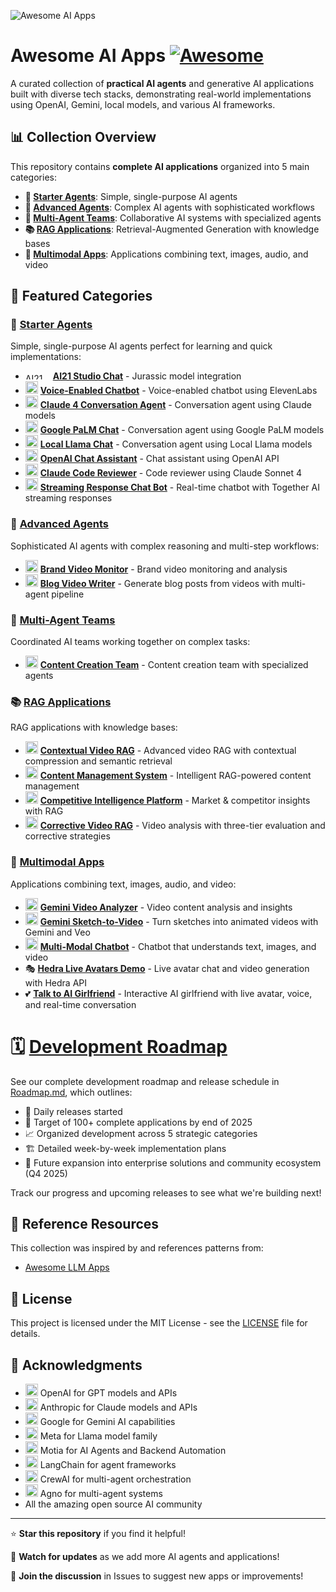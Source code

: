 ![Awesome AI Apps](./docs/images/banner.gif)

# Awesome AI Apps [![Awesome](https://awesome.re/badge.svg)](https://awesome.re)

A curated collection of **practical AI agents** and generative AI applications built with diverse tech stacks, demonstrating real-world implementations using OpenAI, Gemini, local models, and various AI frameworks.

## 📊 Collection Overview

This repository contains **complete AI applications** organized into 5 main categories:

- **🎯 [Starter Agents](./starter-agents/)**: Simple, single-purpose AI agents
- **🧠 [Advanced Agents](./advanced-agents/)**: Complex AI agents with sophisticated workflows  
- **👥 [Multi-Agent Teams](./multi-agent-teams/)**: Collaborative AI systems with specialized agents
- **📚 [RAG Applications](./rag-applications/)**: Retrieval-Augmented Generation with knowledge bases
- **🎨 [Multimodal Apps](./multimodal-apps/)**: Applications combining text, images, audio, and video

## 🚀 Featured Categories

### 🎯 [Starter Agents](./starter-agents/)
Simple, single-purpose AI agents perfect for learning and quick implementations:
- <img src="https://www.ai21.com/wp-content/uploads/2024/11/ai21-logo.svg" alt="AI21 logo" width="40" height="10"> **[AI21 Studio Chat](./starter-agents/ai21-studio-chat/)** - Jurassic model integration
- <img src="https://cdn.simpleicons.org/elevenlabs" alt="ElevenLabs logo" width="20" height="20"> **[Voice-Enabled Chatbot](./starter-agents/elevenlabs-voice-assistant/)** - Voice-enabled chatbot using ElevenLabs
- <img src="https://zorgle.co.uk/wp-content/uploads/2024/11/Claude-ai-logo.png" alt="Anthropic Claude logo" width="20" height="20"> **[Claude 4 Conversation Agent](./starter-agents/claude-3-conversation-agent/)** - Conversation agent using Claude models
- <img src="https://cdn.simpleicons.org/googlegemini" alt="Gemini logo" width="20" height="20"> **[Google PaLM Chat](./starter-agents/google-palm-chat/)** - Conversation agent using Google PaLM models
- <img src="https://cdn.simpleicons.org/meta" alt="Meta logo" width="20" height="20"> **[Local Llama Chat](./starter-agents/local-llama-chat/)** - Conversation agent using Local Llama models
- <img src="https://cdn.simpleicons.org/openai" alt="OpenAI logo" width="20" height="20"> **[OpenAI Chat Assistant](./starter-agents/openai-chat-assistant/)** - Chat assistant using OpenAI API
- <img src="https://zorgle.co.uk/wp-content/uploads/2024/11/Claude-ai-logo.png" alt="Anthropic Claude logo" width="20" height="20"> **[Claude Code Reviewer](./starter-agents/claude-code-reviewer/)** - Code reviewer using Claude Sonnet 4
- <img src="https://registry.npmmirror.com/@lobehub/icons-static-png/latest/files/dark/together-color.png" alt="Together AI logo" width="20" height="20"> **[Streaming Response Chat Bot](./starter-agents/together-ai-chat/)** - Real-time chatbot with Together AI streaming responses

### 🧠 [Advanced Agents](./advanced-agents/)
Sophisticated AI agents with complex reasoning and multi-step workflows:
- <img src="https://cdn.simpleicons.org/googlegemini" alt="Gemini logo" width="20" height="20"> **[Brand Video Monitor](./advanced-agents/brand-video-monitor/)** - Brand video monitoring and analysis
- <img src="https://cdn.simpleicons.org/googlegemini" alt="Gemini logo" width="20" height="20"> **[Blog Video Writer](./advanced-agents/blog-video-writer/)** - Generate blog posts from videos with multi-agent pipeline

### 👥 [Multi-Agent Teams](./multi-agent-teams/)
Coordinated AI teams working together on complex tasks:
- <img src="https://cdn.simpleicons.org/googlegemini" alt="Gemini logo" width="20" height="20"> **[Content Creation Team](./multi-agent-teams/content-creation-team/)** - Content creation team with specialized agents

### 📚 [RAG Applications](./rag-applications/)
RAG applications with knowledge bases:
- <img src="https://cdn.simpleicons.org/googlegemini" alt="Gemini logo" width="20" height="20"> **[Contextual Video RAG](./rag-applications/contextual-video-rag/)** - Advanced video RAG with contextual compression and semantic retrieval
- <img src="https://cdn.simpleicons.org/googlegemini" alt="Gemini logo" width="20" height="20"> **[Content Management System](./rag-applications/content-management-system/)** - Intelligent RAG-powered content management
- <img src="https://cdn.simpleicons.org/googlegemini" alt="Gemini logo" width="20" height="20"> **[Competitive Intelligence Platform](./rag-applications/competitive-intelligence-platform/)** - Market & competitor insights with RAG
- <img src="https://cdn.simpleicons.org/googlegemini" alt="Gemini logo" width="20" height="20"> **[Corrective Video RAG](./rag-applications/corrective-video-rag/)** - Video analysis with three-tier evaluation and corrective strategies

### 🎨 [Multimodal Apps](./multimodal-apps/)
Applications combining text, images, audio, and video:
- <img src="https://cdn.simpleicons.org/googlegemini" alt="Gemini logo" width="20" height="20"> **[Gemini Video Analyzer](./multimodal-apps/gemini-video-analyzer/)** - Video content analysis and insights
- <img src="https://cdn.simpleicons.org/googlegemini" alt="Gemini logo" width="20" height="20"> **[Gemini Sketch-to-Video](./multimodal-apps/gemini-veo-sketch2video/)** - Turn sketches into animated videos with Gemini and Veo
- <img src="https://cdn.simpleicons.org/googlegemini" alt="Gemini logo" width="20" height="20"> **[Multi-Modal Chatbot](./multimodal-apps/multi-modal-chatbot/)** - Chatbot that understands text, images, and video
- 🎭 **[Hedra Live Avatars Demo](./multimodal-apps/hedra-live-avatars-demo/)** - Live avatar chat and video generation with Hedra API
- 💕 **[Talk to AI Girlfriend](./multimodal-apps/talk-to-ai-girlfriend/)** - Interactive AI girlfriend with live avatar, voice, and real-time conversation

# 🗓️ [Development Roadmap](./Roadmap.md)

See our complete development roadmap and release schedule in [Roadmap.md](./Roadmap.md), which outlines:

- 📅 Daily releases started
- 🎯 Target of 100+ complete applications by end of 2025
- 📈 Organized development across 5 strategic categories
- 🏗️ Detailed week-by-week implementation plans
- 🚀 Future expansion into enterprise solutions and community ecosystem (Q4 2025)

Track our progress and upcoming releases to see what we're building next!

## 🔗 Reference Resources

This collection was inspired by and references patterns from:
- [Awesome LLM Apps](https://github.com/Shubhamsaboo/awesome-llm-apps)

## 📄 License

This project is licensed under the MIT License - see the [LICENSE](LICENSE) file for details.

## 🙏 Acknowledgments

- <img src="https://cdn.simpleicons.org/openai" alt="OpenAI logo" width="20" height="20"> OpenAI for GPT models and APIs
- <img src="https://cdn.simpleicons.org/anthropic" alt="Anthropic Claude logo" width="20" height="20"> Anthropic for Claude models and APIs
- <img src="https://cdn.simpleicons.org/googlegemini" alt="Gemini logo" width="20" height="20"> Google for Gemini AI capabilities
- <img src="https://cdn.simpleicons.org/meta" alt="Meta logo" width="20" height="20"> Meta for Llama model family
- <img src="https://camo.githubusercontent.com/c4cb66271fe326cd8e9449a6f5da07e581425a3be88fcfb6c3722a7dea73df88/68747470733a2f2f6d6f7469612e6465762f69636f6e2e706e67" alt="Motia logo" width="20" height="20"> Motia for AI Agents and Backend Automation
- <img src="https://cdn.simpleicons.org/langchain" alt="LangChain logo" width="20" height="20"> LangChain for agent frameworks
- <img src="https://cdn.prod.website-files.com/66cf2bfc3ed15b02da0ca770/66d07240057721394308addd_Logo%20(1).svg" alt="CrewAI logo" width="20" height="20"> CrewAI for multi-agent orchestration
- <img src="https://avatars.githubusercontent.com/u/104874993?s=48&v=4" alt="Agno logo" width="20" height="20"> Agno for multi-agent systems
- All the amazing open source AI community

---

⭐ **Star this repository** if you find it helpful!

🔔 **Watch for updates** as we add more AI agents and applications!

💬 **Join the discussion** in Issues to suggest new apps or improvements!
